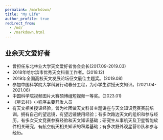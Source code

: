 ```yaml
---
permalink: /markdown/
title: "My Life"
author_profile: true
redirect_from: 
  - /md/
  - /markdown.html
---
```


## 业余天文爱好者
- 曾担任东北林业大学天文爱好者协会会长(2017.09-2019.03)
- 2018年哈尔滨市优秀天文科普工作者。(2018.12)
- 2019年全国高校天文发展论坛征文最佳主题奖。(2019.08)
- 参加中国科学院大学科翼行动春分工程，为小学生讲授天文知识。(2021.04-2021.06)
- 中国科学院视频图片大赛硕博组短视频一等奖。(2023.01)
- 《星云村》小程序主要开发人员
- 有天文相关授课经验，曾为社团做天文科普主题讲座与天文知识竞赛赛前培训。拥有自己的望远镜，有望远镜使用经验；有多次路边天文的组织和参与经历。有多次天文竞赛参赛经验和天文知识基础；研究生从事航天及卫星智能软件相关研究，有航空航天相关知识的积累基础；有多次野外观星营带队和参与经历。


